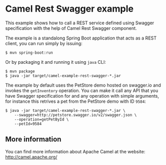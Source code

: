 # Camel Rest Swagger example

This example shows how to call a REST service defined using Swagger
specification with the help of Camel Rest Swagger component.

The example is a standalong Spring Boot application that acts as a REST
client, you can run simply by issuing:

    $ mvn spring-boot:run

Or by packaging it and running it using `java` CLI:

    $ mvn package
    $ java -jar target/camel-example-rest-swagger-*.jar

The example by default uses the PetStore demo hosted on swagger.io and
invokes the `getInventory` operation. You can make it call any API
that you have Swagger specification for and any operation with simple
arguments, for instance this retrives a pet from the PetStore demo with
ID `9584`:

    $ java -jar target/camel-example-rest-swagger-*.jar \
        --swagger=http://petstore.swagger.io/v2/swagger.json \
        --operation=getPetById \
        --petId=9584

## More information

You can find more information about Apache Camel at the website: 
http://camel.apache.org/
